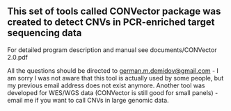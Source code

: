 ## This set of tools called CONVector package was created to detect CNVs in PCR-enriched target sequencing data

For detailed program description and manual see documents/CONVector 2.0.pdf

All the questions should be directed to german.m.demidov@gmail.com - I am sorry I was not aware that this tool is actually used by some people, but my previous email address does not exist anymore. Another tool was developed for WES/WGS data (CONVector is still good for small panels) - email me if you want to call CNVs in large genomic data.
